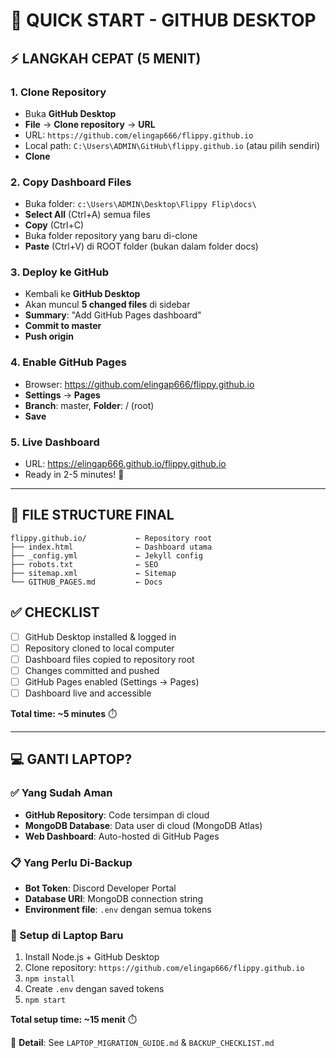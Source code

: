 # 🚀 QUICK START - GITHUB DESKTOP

## ⚡ **LANGKAH CEPAT (5 MENIT)**

### **1. Clone Repository**
- Buka **GitHub Desktop**
- **File** → **Clone repository** → **URL**
- URL: `https://github.com/elingap666/flippy.github.io`
- Local path: `C:\Users\ADMIN\GitHub\flippy.github.io` (atau pilih sendiri)
- **Clone**

### **2. Copy Dashboard Files**
- Buka folder: `c:\Users\ADMIN\Desktop\Flippy Flip\docs\`
- **Select All** (Ctrl+A) semua files
- **Copy** (Ctrl+C)
- Buka folder repository yang baru di-clone
- **Paste** (Ctrl+V) di ROOT folder (bukan dalam folder docs)

### **3. Deploy ke GitHub**
- Kembali ke **GitHub Desktop**
- Akan muncul **5 changed files** di sidebar
- **Summary**: "Add GitHub Pages dashboard"
- **Commit to master**
- **Push origin**

### **4. Enable GitHub Pages**
- Browser: https://github.com/elingap666/flippy.github.io
- **Settings** → **Pages**
- **Branch**: master, **Folder**: / (root)
- **Save**

### **5. Live Dashboard**
- URL: https://elingap666.github.io/flippy.github.io
- Ready in 2-5 minutes! 🎉

---

## 📁 **FILE STRUCTURE FINAL**

```
flippy.github.io/           ← Repository root
├── index.html              ← Dashboard utama
├── _config.yml             ← Jekyll config
├── robots.txt              ← SEO
├── sitemap.xml             ← Sitemap
└── GITHUB_PAGES.md         ← Docs
```

## ✅ **CHECKLIST**

- [ ] GitHub Desktop installed & logged in
- [ ] Repository cloned to local computer  
- [ ] Dashboard files copied to repository root
- [ ] Changes committed and pushed
- [ ] GitHub Pages enabled (Settings → Pages)
- [ ] Dashboard live and accessible

**Total time: ~5 minutes** ⏱️

---

## 💻 **GANTI LAPTOP?**

### **✅ Yang Sudah Aman**
- **GitHub Repository**: Code tersimpan di cloud
- **MongoDB Database**: Data user di cloud (MongoDB Atlas)
- **Web Dashboard**: Auto-hosted di GitHub Pages

### **📋 Yang Perlu Di-Backup**
- **Bot Token**: Discord Developer Portal
- **Database URI**: MongoDB connection string
- **Environment file**: `.env` dengan semua tokens

### **🚀 Setup di Laptop Baru**
1. Install Node.js + GitHub Desktop
2. Clone repository: `https://github.com/elingap666/flippy.github.io`
3. `npm install`
4. Create `.env` dengan saved tokens
5. `npm start`

**Total setup time: ~15 menit** ⏱️

📖 **Detail**: See `LAPTOP_MIGRATION_GUIDE.md` & `BACKUP_CHECKLIST.md`
